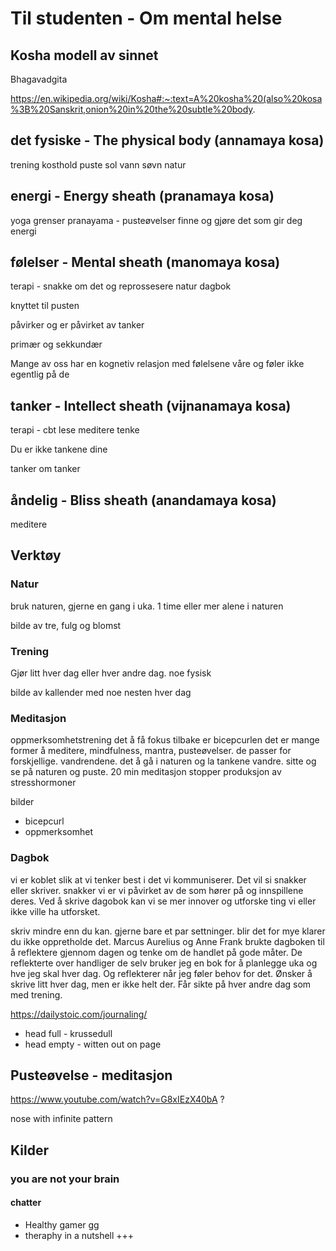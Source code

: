 # Til studenten - Om mental helse

## Kosha modell av sinnet

Bhagavadgita

https://en.wikipedia.org/wiki/Kosha#:~:text=A%20kosha%20(also%20kosa%3B%20Sanskrit,onion%20in%20the%20subtle%20body.

## det fysiske - The physical body (annamaya kosa)
trening
kosthold
puste
sol
vann
søvn
natur

## energi - Energy sheath (pranamaya kosa)
yoga
grenser
pranayama - pusteøvelser
finne og gjøre det som gir deg energi

## følelser - Mental sheath (manomaya kosa)
terapi - snakke om det og reprossesere
natur
dagbok

knyttet til pusten

påvirker og er påvirket av tanker

primær og sekkundær

Mange av oss har en kognetiv relasjon med følelsene våre og føler ikke egentlig på de

## tanker - Intellect sheath (vijnanamaya kosa)
 terapi - cbt
 lese
 meditere
 tenke

 Du er ikke tankene dine

tanker om tanker

## åndelig - Bliss sheath (anandamaya kosa)
meditere



## Verktøy

### Natur

bruk naturen, gjerne en gang i uka. 1 time eller mer alene i naturen

bilde av tre, fulg og blomst

### Trening

Gjør litt hver dag eller hver andre dag. noe fysisk

bilde av kallender med noe nesten hver dag

### Meditasjon
oppmerksomhetstrening
det å få fokus tilbake er bicepcurlen
det er mange former å meditere, mindfulness, mantra, pusteøvelser. de passer for forskjellige. vandrendene. det å gå i naturen og la tankene vandre. sitte og se på naturen og puste.
20 min meditasjon stopper produksjon av stresshormoner

bilder
- bicepcurl
- oppmerksomhet

### Dagbok
vi er koblet slik at vi tenker best i det vi kommuniserer. Det vil si snakker eller skriver.
snakker vi er vi påvirket av de som hører på og innspillene deres.
Ved å skrive dagobok kan vi se mer innover og utforske ting vi eller ikke ville ha utforsket.

skriv mindre enn du kan. gjerne bare et par settninger. blir det for mye klarer du ikke oppretholde det.
Marcus Aurelius og Anne Frank brukte dagboken til å reflektere gjennom dagen og tenke om de handlet på gode måter. De reflekterte over handliger de
selv bruker jeg en bok for å planlegge uka og hve jeg skal hver dag. Og reflekterer når jeg føler behov for det. Ønsker å skrive litt hver dag, men er ikke helt der. Får sikte på hver andre dag som med trening.

https://dailystoic.com/journaling/


- head full - krussedull
- head empty - witten out on page


## Pusteøvelse - meditasjon

https://www.youtube.com/watch?v=G8xIEzX40bA ? 

nose with infinite pattern

## Kilder
### you are not your brain
#### chatter
- Healthy gamer gg
- theraphy in a nutshell
+++

<!-- TODO
- lage bilder
- oppdatere beskrivelsen
- - depressin past - anexiety future
- kognetiver følerser. tenker seg til følelsene - føler seg iekkke til de
- amygdala vs prefrontalcortex
- circle of control
- ved å belyse - bli bevist på både tanker og følelser oppløses de ofte. 
 -->

<!-- https://www.healthline.com/health/mental-health/koshas#5-koshas

Jeg er takknemlig for muligheten til å dele dette med dere

```
Vi ser etter bidrag som kan være interessante for studenter, og er åpne for det meste av temaer. Med andre ord, en god anledning til å teste ut et innlegg eller en stand med relativt frie tøyler😊 Vi tar også imot bidrag som har vært holdt på andre arrangementer tidligere, så lenge det ikke er noe for mange av studentene kan tenkes ha vært publikum for allerede. Begge arrangementene foregår i Oslo🌻
```


>Vi ser på en ca 5 ting om mental helse det kan være nyttig å være klar over og et par resurser du kan raskt ta ibruk for å takle stress i studiehverdagen bedre.

Bruke ideer fra tankespinn 

20 min!

- finn hva som gir og tar energi
- prøv å gjør ting du trenger å gjøre bedre ved  kombinere det med ting du liker


- imposter syndrom - bare tanker

Jeg har lyst til å si noe som ikke bare er en generell oppsummering av mental helse slik som "alle" har. 

- https://www.youtube.com/c/HealthyGamerGG
- hvordan gi mer faen -->